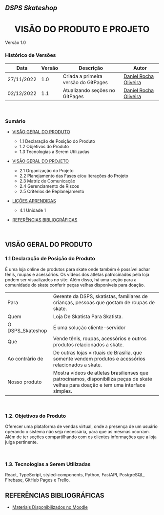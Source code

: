 ## _**DSPS Skateshop**_
<h1 align="center"><b>VISÃO DO PRODUTO E PROJETO</b></h1>
Versão 1.0

<br>

### **Histórico de Versões**

| Data | Versão | Descrição | Autor |
|------| ------ | --------- | ----- |
| 27/11/2022 | 1.0 | Criada a primeira versão do GitPages | [Daniel Rocha Oliveira](https://github.com/DanRocha18) |
| 02/12/2022 | 1.1 | Atualizando seções no GitPages | [Daniel Rocha Oliveira](https://github.com/DanRocha18) |

<br>

### **Sumário**
 - [VISÃO GERAL DO PRODUTO](#visão-geral-do-produto)
    - 1.1 Declaração de Posição do Produto 
    - 1.2 Objetivos do Produto 
    - 1.3 Tecnologias a Serem Utilizadas 
 - [VISÃO GERAL DO PROJETO](#visão-geral-do-projeto)
    - 2.1 Organização do Projeto 
    - 2.2 Planejamento das Fases e/ou Iterações do Projeto
    - 2.3 Matriz de Comunicação
    - 2.4 Gerenciamento de Riscos
    - 2.5 Critérios de Replanejamento
- [LIÇÕES APRENDIDAS](#licoes-aprendidas) 
    - 4.1 Unidade 1

- [REFERÊNCIAS BIBLIOGRÁFICAS](#referencias-bibliograficas)

<br>

## VISÃO GERAL DO PRODUTO 

### 1.1 Declaração de Posição do Produto 

É uma loja online de produtos para skate onde também é possível achar tênis, roupas e acessórios. Os vídeos dos atletas patrocinados pela loja podem ser visualizados no site. Além disso, há uma seção para a comunidade do skate conferir peças velhas disponíveis para doação. <br>
	
 | | | 
 :----|----|
 | Para | Gerente da DSPS, skatistas, familiares de crianças, pessoas que gostam de roupas de skate. |
 | Quem | Loja De Skatista Para Skatista. |
 | O DSPS_Skateshop | É uma solução cliente-servidor |
 | Que | Vende tênis, roupas, acessórios e outros produtos relacionados a skate. |
 | Ao contrário de | De outras lojas virtuais de Brasília, que somente vendem produtos e acessórios relacionados a skate. |
 | Nosso produto | Mostra vídeos de atletas brasilienses que patrocinamos, disponibiliza peças de skate velhas para doação e tem uma interface simples. |

<br>

### 1.2. Objetivos do Produto
Oferecer uma plataforma de vendas virtual, onde a presença de um usuário operando o sistema não seja necessária, para que as mesmas ocorram. Além de ter seções compartilhando com os clientes informações que a loja julga pertinente.

<br>

### 1.3. Tecnologias a Serem Utilizadas
React, TypeScript, styled-components, Python, FastAPI, PostgreSQL, Firebase, GitHub Pages e Trello.
<br>

## REFERÊNCIAS BIBLIOGRÁFICAS
- [Materiais Disponibilizados no Moodle](https://aprender3.unb.br/login/index.php)
